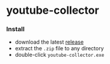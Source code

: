 # youtube-collector

### Install
- download the latest [release](https://github.com/vrrdnt/youtube-collector/releases/latest)
- extract the `.zip` file to any directory
- double-click `youtube-collector.exe`
